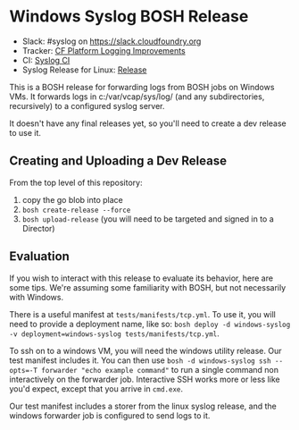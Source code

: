 # Windows Syslog BOSH Release
* Slack: #syslog on <https://slack.cloudfoundry.org>
* Tracker: [CF Platform Logging Improvements][tracker]
* CI: [Syslog CI][CI]
* Syslog Release for Linux: [Release][syslogLinux]

This is a BOSH release for forwarding logs
from BOSH jobs on Windows VMs.
It forwards logs in
c:/var/vcap/sys/log/ (and any subdirectories, recursively)
to a configured syslog server.

It doesn't have any final releases yet,
so you'll need to create a dev release to use it.

## Creating and Uploading a Dev Release
From the top level of this repository:

1. copy the go blob into place
1. `bosh create-release --force`
1. `bosh upload-release` (you will need to be targeted and signed in to a Director)

## Evaluation
If you wish to interact with this release to evaluate its behavior,
here are some tips.
We're assuming some familiarity with BOSH,
but not necessarily with Windows.

There is a useful manifest at `tests/manifests/tcp.yml`.
To use it, you will need to provide a deployment name, like so:
`bosh deploy -d windows-syslog -v deployment=windows-syslog tests/manifests/tcp.yml`.

To ssh on to a windows VM, you will need the windows utility release.
Our test manifest includes it.
You can then use `bosh -d windows-syslog ssh --opts=-T forwarder "echo example command"`
to run a single command non interactively on the forwarder job.
Interactive SSH works more or less like you'd expect,
except that you arrive in `cmd.exe`.

Our test manifest includes a storer from the linux syslog release,
and the windows forwarder job is configured to send logs to it.

[tracker]: https://www.pivotaltracker.com/n/projects/2126318
[CI]: https://syslog.ci.cf-app.com
[syslogLinux]: https://github.com/cloudfoundry/syslog-release
